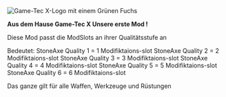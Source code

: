 <img src="https://game-tecx.com/storage/img/gtx.png" alt="Game-Tec X-Logo mit einem Grünen Fuchs" />

<b>Aus dem Hause Game-Tec X Unsere erste Mod !</b>
 

Diese Mod passt die ModSlots an ihrer Qualitätsstufe an

Bedeutet: 
StoneAxe Quality 1 = 1 Modifiktaions-slot
StoneAxe Quality 2 = 2 Modifiktaions-slot
StoneAxe Quality 3 = 3 Modifiktaions-slot
StoneAxe Quality 4 = 4 Modifiktaions-slot
StoneAxe Quality 5 = 5 Modifiktaions-slot
StoneAxe Quality 6 = 6 Modifiktaions-slot

Das ganze gilt für alle Waffen, Werkzeuge und Rüstungen
